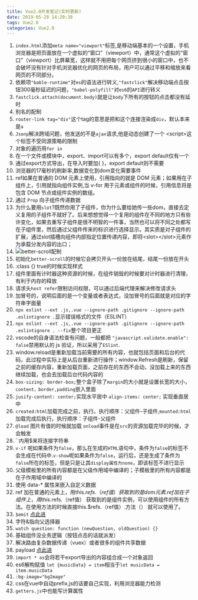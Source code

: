 ```yaml
---
title: Vue2.0开发笔记(实时更新)
date: 2019-05-28 14:20:38
tags: Vue2.0
categories: Vue2.0
---
```


1. `index.html`添加`meta name="viewport"`标签,是移动端基本的一个设置，手机浏览器是把页面放在一个虚拟的“窗口”（viewport）中，通常这个虚拟的“窗口”（viewport）比屏幕宽，这样就不用把每个网页挤到很小的窗口中，也不会破坏没有针对手机浏览器优化的网页的布局，用户可以通过平移和缩放来看网页的不同部分。
2. 依赖项`"bable-runtime"`对`es`的语法进行转义,`"fastclick"`解决移动端点击按钮300毫秒延迟的问题，`"babel-polyfill"`对`es6`的`API`进行转义
3. `fastclick.attach(document.body)`就是让`body`下所有的按钮的点击都没有延时
4. 别名的配制
5. `router-link tag="div"`这个tag的意思是把和这个连接渲染成`div`，默认本来是`a`
6. `Jsonp`解决跨域问题，他发送的不是`ajax`请求,他是动态创建了一个 &#60;script&#62;这个标签不受同源策略的限制
7. 对象的遍历用`for in`
8. 在一个文件或模块中，export、import可以有多个，export default仅有一个
9. 通过export方式导出，在导入时要加{ }，export default则不需要
10. 浏览器的17毫秒的刷新率,数据变化到dom变化需要事件
11. ref如果在普通的 DOM 元素上使用，引用指向的就是 DOM 元素；如果用在子组件上，引用就指向组件实例,当 v-for 用于元素或组件的时候，引用信息将是包含 DOM 节点或组件实例的数组。
12. 通过 `Prop` 向子组件传递数据
13. 为什么要用`slot`?既然你用了子组件，你为什么要给她传一些dom，直接去定义复用的子组件不就好了。后来想想觉得一个复用的组件在不同的地方只有些许变化，如果去重写子组件是很不明智的一件事，当然也可以将不同之处都写在子组件里，然后通过父组件传来的标识进行选择显示。其实质是对子组件的扩展，通过slot插槽向组件内部指定位置传递内容，即将\<slot\>\</slot\>元素作为承载分发内容的出口；
14. ![better-scroll配制](http://blog.panxiandiao.com/20190616181146.png)
15. 初始化`better-scroll`的时候它会拷贝开头一份放在结尾，结尾一份放在开头
16. :class {} true的时候实现样式
17. 组件里面有计时器这种资源的时候，在组件销毁的时候要对计时器进行清理，有利于内存的释放
18. 请求头`host refer`限制访问权限，可以通过后端代理来解决修改请求头
19. 加冒号的，说明后面的是一个变量或者表达式，没加冒号的后面就是对应的字符串字面量
20. `npx eslint --ext .js,.vue --ignore-path .gitignore --ignore-path .eslintignore .`显示错误格式的文件（ESLINT）
21. `npx eslint --ext .js,.vue --ignore-path .gitignore --ignore-path .eslintignore . --fix`整个项目更正
22. vscode的自身语法检查有问题，一般都把 `"javascript.validate.enable": false`禁用默认的 js 验证，所以采用了`ESlint`.
23. window.reload是重新加载当前需要的所有内容，也就包括页面和后台的代码，此过程中实际上是从后台重新进行操作；window.Refresh是刷新，保留之前的缓存内容，重新加载页面，之前存在的东西不会动，没加载上来的东西继续加载，也会去加载后台代码内容的
24. `box-sizing: border-box;`整个盒子除了`margin`的大小就是设置长宽的大小，`content，border,padding`嵌入里面
25. `jusify-content: center;`实现水平居中 `align-items: center;` 实现垂直居中
26. `created:html`加载完成之前，执行。执行顺序：父组件-子组件,`mounted:html`加载完成后执行。执行顺序：子组件-父组件
27. `@load` 图片有值的时候就加载 `onload`事件是在`src`的资源加载完毕的时候，才会触发
28. ``内用$来将连接字符串
29. `v-if` 呢如果条件为`false`，那么在生成的`HTML`语句中，条件为`false`的标签不会生成在代码中.`v-show`呢如果条件为`false`，运行后，还是生成了条件为`false`所在的标签，但是只是让其`display属性为none`，即该标签不进行显示
30. 父级模板里的所有内容都是在父级作用域中编译的；子模板里的所有内容都是在子作用域中编译的
31. 使用 data-* 属性来嵌入自定义数据
32. ref 加在普通的元素上，用this.$refs.（ref值） 获取到的是dom元素.ref 加在子组件上，用this.$refs.（ref值） 获取到的是组件实例，可以使用组件的所有方法。在使用方法的时候直接this.$refs.（ref值）.方法（） 就可以使用了。
33. `$emit` [点此进](https://blog.csdn.net/sllailcp/article/details/78595077)
34. 字符&指向父选择器
35. `watch question: function (newQuestion, oldQuestion) {}`
36. 基础组件没业务逻辑（按钮点击的话就派发）
37. 解决路由复杂数据传递（vuex）或者很多的组件共享数据
38. payload [点此进](https://www.jianshu.com/p/1bd78ccab7d2)
39. `import * as`会将若干export导出的内容组合成一个对象返回
40. es6解构赋值 `let {musicData} = item`相当于`let musicData = item.musicData`
41. `:bg-image="bgImage"`
42. css在vue中自动prefix,js的话要自己实现，利用浏览器能力检测
43. `getters.js`中也能写计算属性